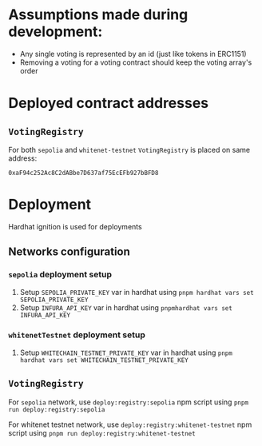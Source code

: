 # Assumptions made during development:

- Any single voting is represented by an id (just like tokens in ERC1151)
- Removing a voting for a voting contract should keep the voting array's order

# Deployed contract addresses

## `VotingRegistry`

For both `sepolia` and `whitenet-testnet` `VotingRegistry` is placed on same address:

```
0xaF94c252Ac8C2dABbe7D637af75EcEFb927bBFD8
```

# Deployment

Hardhat ignition is used for deployments

## Networks configuration

### `sepolia` deployment setup

1. Setup `SEPOLIA_PRIVATE_KEY` var in hardhat using `pnpm hardhat vars set SEPOLIA_PRIVATE_KEY`
2. Setup `INFURA_API_KEY` var in hardhat using `pnpmhardhat vars set INFURA_API_KEY`

### `whitenetTestnet` deployment setup

1. Setup `WHITECHAIN_TESTNET_PRIVATE_KEY` var in hardhat using `pnpm hardhat vars set WHITECHAIN_TESTNET_PRIVATE_KEY`

## `VotingRegistry`

For `sepolia` network, use `deploy:registry:sepolia` npm script using `pnpm run deploy:registry:sepolia`

For whitenet testnet network, use `deploy:registry:whitenet-testnet` npm script using `pnpm run deploy:registry:whitenet-testnet`